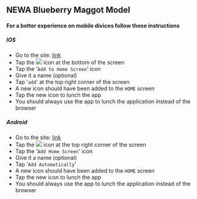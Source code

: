 ## NEWA Blueberry Maggot Model

#### For a better experience on mobile divices follow these instructions

##### IOS

* Go to the site: [link](https://alexsinfarosa.github.io/blueberry-maggot-model-new/)
* Tap the <img src="https://png.icons8.com/ios/18/000000/level-up.png"> icon at the bottom of the screen
* Tap the '`Add to Home Screen`' icon
* Give it a name (optional)
* Tap '`add`' at the top right corner of the screen
* A new icon should have been added to the `HOME` screen
* Tap the new icon to lunch the app
* You should always use the app to lunch the application instead of the browser

##### Android

* Go to the site: [link](https://alexsinfarosa.github.io/blueberry-maggot-model-new/)
* Tap the <img src="https://png.icons8.com/material/18/000000/menu-2.png"> icon at the top right corner of the screen
* Tap the '`Add Home Screen`' icon
* Give it a name (optional)
* Tap '`Add Automatically`'
* A new icon should have been added to the `HOME` screen
* Tap the new icon to lunch the app
* You should always use the app to lunch the application instead of the browser
